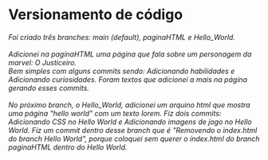 # Versionamento de código
<h6> Foi criado três branches: main (default), paginaHTML e Hello_World.<br><br>
Adicionei na paginaHTML uma página que fala sobre um personagem da marvel: O Justiceiro. <br>Bem simples com alguns commits sendo: Adicionando habilidades e Adicionando curiosidades.
Foram textos que adicionei a mais na página gerando esses commits.<br><br>
No próximo branch, o Hello_World, adicionei um arquino html que mostra uma página "hello world" com um texto lorem. Fiz dois commits: Adicionando CSS no Hello World e Adicionando imagens de jogo  no Hello World. Fiz um commit dentro desse branch que é "Removendo o index.html do branch Hello World", porque coloquei sem querer o index.html do branch paginaHTML dentro do Hello World.
</h6>
